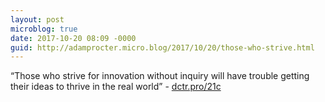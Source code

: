 ```yaml
---
layout: post
microblog: true
date: 2017-10-20 08:09 -0000
guid: http://adamprocter.micro.blog/2017/10/20/those-who-strive.html
---
```

“Those who strive for innovation without inquiry will have trouble getting their ideas to thrive in the real world” - [dctr.pro/21c](http://dctr.pro/21c)
